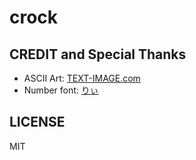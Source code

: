 # crock













## CREDIT and Special Thanks

- ASCII Art: [TEXT-IMAGE.com](https://www.text-image.com/about.html)
- Number font: [りぃ](http://aoirii.babyblue.jp/font/riipopkk/index.html)

## LICENSE

MIT
